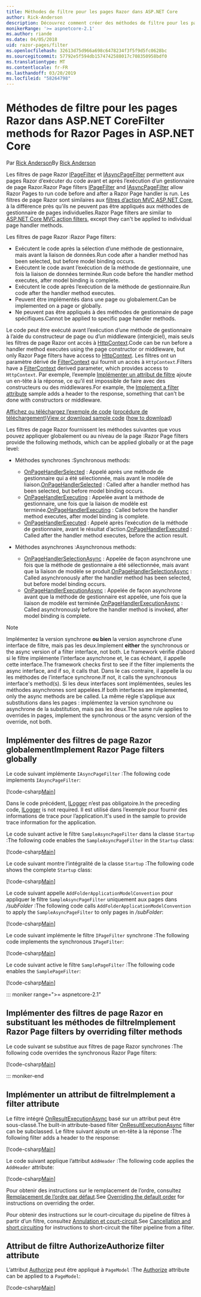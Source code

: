 ```yaml
---
title: Méthodes de filtre pour les pages Razor dans ASP.NET Core
author: Rick-Anderson
description: Découvrez comment créer des méthodes de filtre pour les pages Razor dans ASP.NET Core.
monikerRange: '>= aspnetcore-2.1'
ms.author: riande
ms.date: 04/05/2018
uid: razor-pages/filter
ms.openlocfilehash: 32613d75d966a698c6478234f3f5f9d5fc0628bc
ms.sourcegitcommit: 57792e5f594db1574742588017c708350958bdf0
ms.translationtype: MT
ms.contentlocale: fr-FR
ms.lasthandoff: 03/20/2019
ms.locfileid: "58264798"
---
```

# <a name="filter-methods-for-razor-pages-in-aspnet-core"></a><span data-ttu-id="b2d78-103">Méthodes de filtre pour les pages Razor dans ASP.NET Core</span><span class="sxs-lookup"><span data-stu-id="b2d78-103">Filter methods for Razor Pages in ASP.NET Core</span></span>

<span data-ttu-id="b2d78-104">Par [Rick Anderson](https://twitter.com/RickAndMSFT)</span><span class="sxs-lookup"><span data-stu-id="b2d78-104">By [Rick Anderson](https://twitter.com/RickAndMSFT)</span></span>

<span data-ttu-id="b2d78-105">Les filtres de page Razor [IPageFilter](/dotnet/api/microsoft.aspnetcore.mvc.filters.ipagefilter?view=aspnetcore-2.0) et [IAsyncPageFilter](/dotnet/api/microsoft.aspnetcore.mvc.filters.iasyncpagefilter?view=aspnetcore-2.0) permettent aux pages Razor d’exécuter du code avant et après l’exécution d’un gestionnaire de page Razor.</span><span class="sxs-lookup"><span data-stu-id="b2d78-105">Razor Page filters [IPageFilter](/dotnet/api/microsoft.aspnetcore.mvc.filters.ipagefilter?view=aspnetcore-2.0) and [IAsyncPageFilter](/dotnet/api/microsoft.aspnetcore.mvc.filters.iasyncpagefilter?view=aspnetcore-2.0) allow Razor Pages to run code before and after a Razor Page handler is run.</span></span> <span data-ttu-id="b2d78-106">Les filtres de page Razor sont similaires aux [filtres d’action MVC ASP.NET Core](xref:mvc/controllers/filters#action-filters), à la différence près qu’ils ne peuvent pas être appliqués aux méthodes de gestionnaire de pages individuelles.</span><span class="sxs-lookup"><span data-stu-id="b2d78-106">Razor Page filters are similar to [ASP.NET Core MVC action filters](xref:mvc/controllers/filters#action-filters), except they can't be applied to individual page handler methods.</span></span> 

<span data-ttu-id="b2d78-107">Les filtres de page Razor :</span><span class="sxs-lookup"><span data-stu-id="b2d78-107">Razor Page filters:</span></span>

* <span data-ttu-id="b2d78-108">Exécutent le code après la sélection d’une méthode de gestionnaire, mais avant la liaison de données.</span><span class="sxs-lookup"><span data-stu-id="b2d78-108">Run code after a handler method has been selected, but before model binding occurs.</span></span>
* <span data-ttu-id="b2d78-109">Exécutent le code avant l’exécution de la méthode de gestionnaire, une fois la liaison de données terminée.</span><span class="sxs-lookup"><span data-stu-id="b2d78-109">Run code before the handler method executes, after model binding is complete.</span></span>
* <span data-ttu-id="b2d78-110">Exécutent le code après l’exécution de la méthode de gestionnaire.</span><span class="sxs-lookup"><span data-stu-id="b2d78-110">Run code after the handler method executes.</span></span>
* <span data-ttu-id="b2d78-111">Peuvent être implémentés dans une page ou globalement.</span><span class="sxs-lookup"><span data-stu-id="b2d78-111">Can be implemented on a page or globally.</span></span>
* <span data-ttu-id="b2d78-112">Ne peuvent pas être appliqués à des méthodes de gestionnaire de page spécifiques.</span><span class="sxs-lookup"><span data-stu-id="b2d78-112">Cannot be applied to specific page handler methods.</span></span>

<span data-ttu-id="b2d78-113">Le code peut être exécuté avant l’exécution d’une méthode de gestionnaire à l’aide du constructeur de page ou d’un middleware (intergiciel), mais seuls les filtres de page Razor ont accès à [HttpContext](/dotnet/api/microsoft.aspnetcore.mvc.razorpages.pagemodel.httpcontext?view=aspnetcore-2.0#Microsoft_AspNetCore_Mvc_RazorPages_PageModel_HttpContext).</span><span class="sxs-lookup"><span data-stu-id="b2d78-113">Code can be run before a handler method executes using the page constructor or middleware, but only Razor Page filters have access to [HttpContext](/dotnet/api/microsoft.aspnetcore.mvc.razorpages.pagemodel.httpcontext?view=aspnetcore-2.0#Microsoft_AspNetCore_Mvc_RazorPages_PageModel_HttpContext).</span></span> <span data-ttu-id="b2d78-114">Les filtres ont un paramètre dérivé de [FilterContext](/dotnet/api/microsoft.aspnetcore.mvc.filters.filtercontext?view=aspnetcore-2.0) qui fournit un accès à `HttpContext`.</span><span class="sxs-lookup"><span data-stu-id="b2d78-114">Filters have a [FilterContext](/dotnet/api/microsoft.aspnetcore.mvc.filters.filtercontext?view=aspnetcore-2.0) derived parameter, which provides access to `HttpContext`.</span></span> <span data-ttu-id="b2d78-115">Par exemple, l’exemple [Implémenter un attribut de filtre](#ifa) ajoute un en-tête à la réponse, ce qu’il est impossible de faire avec des constructeurs ou des middlewares.</span><span class="sxs-lookup"><span data-stu-id="b2d78-115">For example, the [Implement a filter attribute](#ifa) sample adds a header to the response, something that can't be done with constructors or middleware.</span></span>

<span data-ttu-id="b2d78-116">[Affichez ou téléchargez l’exemple de code](https://github.com/aspnet/Docs/tree/master/aspnetcore/razor-pages/filter/sample/PageFilter) ([procédure de téléchargement](xref:index#how-to-download-a-sample))</span><span class="sxs-lookup"><span data-stu-id="b2d78-116">[View or download sample code](https://github.com/aspnet/Docs/tree/master/aspnetcore/razor-pages/filter/sample/PageFilter) ([how to download](xref:index#how-to-download-a-sample))</span></span>

<span data-ttu-id="b2d78-117">Les filtres de page Razor fournissent les méthodes suivantes que vous pouvez appliquer globalement ou au niveau de la page :</span><span class="sxs-lookup"><span data-stu-id="b2d78-117">Razor Page filters provide the following methods, which can be applied globally or at the page level:</span></span>

* <span data-ttu-id="b2d78-118">Méthodes synchrones :</span><span class="sxs-lookup"><span data-stu-id="b2d78-118">Synchronous methods:</span></span>

  * <span data-ttu-id="b2d78-119">[OnPageHandlerSelected](/dotnet/api/microsoft.aspnetcore.mvc.filters.ipagefilter.onpagehandlerselected?view=aspnetcore-2.0) : Appelé après une méthode de gestionnaire qui a été sélectionnée, mais avant le modèle de liaison.</span><span class="sxs-lookup"><span data-stu-id="b2d78-119">[OnPageHandlerSelected](/dotnet/api/microsoft.aspnetcore.mvc.filters.ipagefilter.onpagehandlerselected?view=aspnetcore-2.0) : Called after a handler method has been selected, but before model binding occurs.</span></span>
  * <span data-ttu-id="b2d78-120">[OnPageHandlerExecuting](/dotnet/api/microsoft.aspnetcore.mvc.filters.ipagefilter.onpagehandlerexecuting?view=aspnetcore-2.0) : Appelée avant la méthode de gestionnaire, une fois que la liaison de modèle est terminée.</span><span class="sxs-lookup"><span data-stu-id="b2d78-120">[OnPageHandlerExecuting](/dotnet/api/microsoft.aspnetcore.mvc.filters.ipagefilter.onpagehandlerexecuting?view=aspnetcore-2.0) : Called before the handler method executes, after model binding is complete.</span></span>
  * <span data-ttu-id="b2d78-121">[OnPageHandlerExecuted](/dotnet/api/microsoft.aspnetcore.mvc.filters.ipagefilter.onpagehandlerexecuted?view=aspnetcore-2.0) : Appelé après l’exécution de la méthode de gestionnaire, avant le résultat d’action.</span><span class="sxs-lookup"><span data-stu-id="b2d78-121">[OnPageHandlerExecuted](/dotnet/api/microsoft.aspnetcore.mvc.filters.ipagefilter.onpagehandlerexecuted?view=aspnetcore-2.0) : Called after the handler method executes, before the action result.</span></span>

* <span data-ttu-id="b2d78-122">Méthodes asynchrones :</span><span class="sxs-lookup"><span data-stu-id="b2d78-122">Asynchronous methods:</span></span>

  * <span data-ttu-id="b2d78-123">[OnPageHandlerSelectionAsync](/dotnet/api/microsoft.aspnetcore.mvc.filters.iasyncpagefilter.onpagehandlerselectionasync?view=aspnetcore-2.0) : Appelée de façon asynchrone une fois que la méthode de gestionnaire a été sélectionnée, mais avant que la liaison de modèle se produit.</span><span class="sxs-lookup"><span data-stu-id="b2d78-123">[OnPageHandlerSelectionAsync](/dotnet/api/microsoft.aspnetcore.mvc.filters.iasyncpagefilter.onpagehandlerselectionasync?view=aspnetcore-2.0) : Called asynchronously after the handler method has been selected, but before model binding occurs.</span></span>
  * <span data-ttu-id="b2d78-124">[OnPageHandlerExecutionAsync](/dotnet/api/microsoft.aspnetcore.mvc.filters.iasyncpagefilter.onpagehandlerexecutionasync?view=aspnetcore-2.0) : Appelée de façon asynchrone avant que la méthode de gestionnaire est appelée, une fois que la liaison de modèle est terminée.</span><span class="sxs-lookup"><span data-stu-id="b2d78-124">[OnPageHandlerExecutionAsync](/dotnet/api/microsoft.aspnetcore.mvc.filters.iasyncpagefilter.onpagehandlerexecutionasync?view=aspnetcore-2.0) : Called asynchronously before the handler method is invoked, after model binding is complete.</span></span>

> [!NOTE]
> <span data-ttu-id="b2d78-125">Implémentez la version synchrone **ou bien** la version asynchrone d’une interface de filtre, mais pas les deux.</span><span class="sxs-lookup"><span data-stu-id="b2d78-125">Implement **either** the synchronous or the async version of a filter interface, not both.</span></span> <span data-ttu-id="b2d78-126">Le framework vérifie d’abord si le filtre implémente l’interface asynchrone et, le cas échéant, il appelle cette interface.</span><span class="sxs-lookup"><span data-stu-id="b2d78-126">The framework checks first to see if the filter implements the async interface, and if so, it calls that.</span></span> <span data-ttu-id="b2d78-127">Dans le cas contraire, il appelle la ou les méthodes de l’interface synchrone.</span><span class="sxs-lookup"><span data-stu-id="b2d78-127">If not, it calls the synchronous interface's method(s).</span></span> <span data-ttu-id="b2d78-128">Si les deux interfaces sont implémentées, seules les méthodes asynchrones sont appelées.</span><span class="sxs-lookup"><span data-stu-id="b2d78-128">If both interfaces are implemented, only the async methods are be called.</span></span> <span data-ttu-id="b2d78-129">La même règle s’applique aux substitutions dans les pages : implémentez la version synchrone ou asynchrone de la substitution, mais pas les deux.</span><span class="sxs-lookup"><span data-stu-id="b2d78-129">The same rule applies to overrides in pages, implement the synchronous or the async version of the override, not both.</span></span>

## <a name="implement-razor-page-filters-globally"></a><span data-ttu-id="b2d78-130">Implémenter des filtres de page Razor globalement</span><span class="sxs-lookup"><span data-stu-id="b2d78-130">Implement Razor Page filters globally</span></span>

<span data-ttu-id="b2d78-131">Le code suivant implémente `IAsyncPageFilter` :</span><span class="sxs-lookup"><span data-stu-id="b2d78-131">The following code implements `IAsyncPageFilter`:</span></span>

[!code-csharp[Main](filter/sample/PageFilter/Filters/SampleAsyncPageFilter.cs?name=snippet1)]

<span data-ttu-id="b2d78-132">Dans le code précédent, [ILogger](/dotnet/api/microsoft.extensions.logging.ilogger?view=aspnetcore-2.0) n’est pas obligatoire.</span><span class="sxs-lookup"><span data-stu-id="b2d78-132">In the preceding code, [ILogger](/dotnet/api/microsoft.extensions.logging.ilogger?view=aspnetcore-2.0) is not required.</span></span> <span data-ttu-id="b2d78-133">Il est utilisé dans l’exemple pour fournir des informations de trace pour l’application.</span><span class="sxs-lookup"><span data-stu-id="b2d78-133">It's used in the sample to provide trace information for the application.</span></span>

<span data-ttu-id="b2d78-134">Le code suivant active le filtre `SampleAsyncPageFilter` dans la classe `Startup` :</span><span class="sxs-lookup"><span data-stu-id="b2d78-134">The following code enables the `SampleAsyncPageFilter` in the `Startup` class:</span></span>

[!code-csharp[Main](filter/sample/PageFilter/Startup.cs?name=snippet2&highlight=11)]

<span data-ttu-id="b2d78-135">Le code suivant montre l’intégralité de la classe `Startup` :</span><span class="sxs-lookup"><span data-stu-id="b2d78-135">The following code shows the complete `Startup` class:</span></span>

[!code-csharp[Main](filter/sample/PageFilter/Startup.cs?name=snippet1)]

<span data-ttu-id="b2d78-136">Le code suivant appelle `AddFolderApplicationModelConvention` pour appliquer le filtre `SampleAsyncPageFilter` uniquement aux pages dans */subFolder* :</span><span class="sxs-lookup"><span data-stu-id="b2d78-136">The following code calls `AddFolderApplicationModelConvention` to apply the `SampleAsyncPageFilter` to only pages in */subFolder*:</span></span>

[!code-csharp[Main](filter/sample/PageFilter/Startup2.cs?name=snippet2)]

<span data-ttu-id="b2d78-137">Le code suivant implémente le filtre `IPageFilter` synchrone :</span><span class="sxs-lookup"><span data-stu-id="b2d78-137">The following code implements the synchronous `IPageFilter`:</span></span>

[!code-csharp[Main](filter/sample/PageFilter/Filters/SamplePageFilter.cs?name=snippet1)]

<span data-ttu-id="b2d78-138">Le code suivant active le filtre `SamplePageFilter` :</span><span class="sxs-lookup"><span data-stu-id="b2d78-138">The following code enables the `SamplePageFilter`:</span></span>

[!code-csharp[Main](filter/sample/PageFilter/StartupSync.cs?name=snippet2&highlight=11)]

::: moniker range=">= aspnetcore-2.1"

## <a name="implement-razor-page-filters-by-overriding-filter-methods"></a><span data-ttu-id="b2d78-139">Implémenter des filtres de page Razor en substituant les méthodes de filtre</span><span class="sxs-lookup"><span data-stu-id="b2d78-139">Implement Razor Page filters by overriding filter methods</span></span>

<span data-ttu-id="b2d78-140">Le code suivant se substitue aux filtres de page Razor synchrones :</span><span class="sxs-lookup"><span data-stu-id="b2d78-140">The following code overrides the synchronous Razor Page filters:</span></span>

[!code-csharp[Main](filter/sample/PageFilter/Pages/Index.cshtml.cs)]

::: moniker-end

<a name="ifa"></a>

## <a name="implement-a-filter-attribute"></a><span data-ttu-id="b2d78-141">Implémenter un attribut de filtre</span><span class="sxs-lookup"><span data-stu-id="b2d78-141">Implement a filter attribute</span></span>

<span data-ttu-id="b2d78-142">Le filtre intégré [OnResultExecutionAsync](/dotnet/api/microsoft.aspnetcore.mvc.filters.iasyncresultfilter.onresultexecutionasync?view=aspnetcore-2.0#Microsoft_AspNetCore_Mvc_Filters_IAsyncResultFilter_OnResultExecutionAsync_Microsoft_AspNetCore_Mvc_Filters_ResultExecutingContext_Microsoft_AspNetCore_Mvc_Filters_ResultExecutionDelegate_) basé sur un attribut peut être sous-classé.</span><span class="sxs-lookup"><span data-stu-id="b2d78-142">The built-in attribute-based filter [OnResultExecutionAsync](/dotnet/api/microsoft.aspnetcore.mvc.filters.iasyncresultfilter.onresultexecutionasync?view=aspnetcore-2.0#Microsoft_AspNetCore_Mvc_Filters_IAsyncResultFilter_OnResultExecutionAsync_Microsoft_AspNetCore_Mvc_Filters_ResultExecutingContext_Microsoft_AspNetCore_Mvc_Filters_ResultExecutionDelegate_) filter can be subclassed.</span></span> <span data-ttu-id="b2d78-143">Le filtre suivant ajoute un en-tête à la réponse :</span><span class="sxs-lookup"><span data-stu-id="b2d78-143">The following filter adds a header to the response:</span></span>

[!code-csharp[Main](filter/sample/PageFilter/Filters/AddHeaderAttribute.cs)]

<span data-ttu-id="b2d78-144">Le code suivant applique l’attribut `AddHeader` :</span><span class="sxs-lookup"><span data-stu-id="b2d78-144">The following code applies the `AddHeader` attribute:</span></span>

[!code-csharp[Main](filter/sample/PageFilter/Pages/Contact.cshtml.cs?name=snippet1)]

<span data-ttu-id="b2d78-145">Pour obtenir des instructions sur le remplacement de l’ordre, consultez [Remplacement de l’ordre par défaut](xref:mvc/controllers/filters#overriding-the-default-order).</span><span class="sxs-lookup"><span data-stu-id="b2d78-145">See [Overriding the default order](xref:mvc/controllers/filters#overriding-the-default-order) for instructions on overriding the order.</span></span>

<span data-ttu-id="b2d78-146">Pour obtenir des instructions sur le court-circuitage du pipeline de filtres à partir d’un filtre, consultez [Annulation et court-circuit](xref:mvc/controllers/filters#cancellation-and-short-circuiting).</span><span class="sxs-lookup"><span data-stu-id="b2d78-146">See [Cancellation and short circuiting](xref:mvc/controllers/filters#cancellation-and-short-circuiting) for instructions to short-circuit the filter pipeline from a filter.</span></span> 

<a name="auth"></a>

## <a name="authorize-filter-attribute"></a><span data-ttu-id="b2d78-147">Attribut de filtre Authorize</span><span class="sxs-lookup"><span data-stu-id="b2d78-147">Authorize filter attribute</span></span>

<span data-ttu-id="b2d78-148">L’attribut [Authorize](/dotnet/api/microsoft.aspnetcore.authorization.authorizeattribute?view=aspnetcore-2.0) peut être appliqué à `PageModel` :</span><span class="sxs-lookup"><span data-stu-id="b2d78-148">The [Authorize](/dotnet/api/microsoft.aspnetcore.authorization.authorizeattribute?view=aspnetcore-2.0) attribute can be applied to a `PageModel`:</span></span>

[!code-csharp[Main](filter/sample/PageFilter/Pages/ModelWithAuthFilter.cshtml.cs?highlight=7)]
